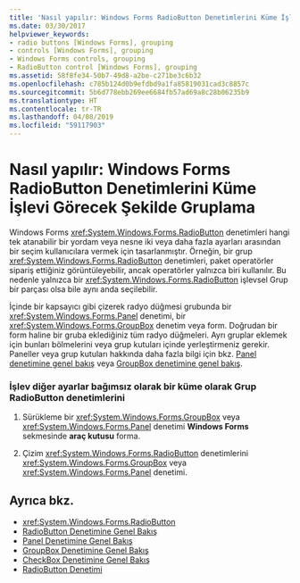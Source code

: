 ```yaml
---
title: 'Nasıl yapılır: Windows Forms RadioButton Denetimlerini Küme İşlevi Görecek Şekilde Gruplama'
ms.date: 03/30/2017
helpviewer_keywords:
- radio buttons [Windows Forms], grouping
- controls [Windows Forms], grouping
- Windows Forms controls, grouping
- RadioButton control [Windows Forms], grouping
ms.assetid: 58f8fe34-50b7-49d8-a2be-c271be3c6b32
ms.openlocfilehash: c785b124d0b9efdbd9a1fa85819031cad3c8857c
ms.sourcegitcommit: 5b6d778ebb269ee6684fb57ad69a8c28b06235b9
ms.translationtype: HT
ms.contentlocale: tr-TR
ms.lasthandoff: 04/08/2019
ms.locfileid: "59117903"
---
```

# <a name="how-to-group-windows-forms-radiobutton-controls-to-function-as-a-set"></a>Nasıl yapılır: Windows Forms RadioButton Denetimlerini Küme İşlevi Görecek Şekilde Gruplama
Windows Forms <xref:System.Windows.Forms.RadioButton> denetimleri hangi tek atanabilir bir yordam veya nesne iki veya daha fazla ayarları arasından bir seçim kullanıcılara vermek için tasarlanmıştır. Örneğin, bir grup <xref:System.Windows.Forms.RadioButton> denetimleri, paket operatörler sipariş ettiğiniz görüntüleyebilir, ancak operatörler yalnızca biri kullanılır. Bu nedenle yalnızca bir <xref:System.Windows.Forms.RadioButton> işlevsel Grup bir parçası olsa bile aynı anda seçilebilir.  
  
 İçinde bir kapsayıcı gibi çizerek radyo düğmesi grubunda bir <xref:System.Windows.Forms.Panel> denetimi, bir <xref:System.Windows.Forms.GroupBox> denetim veya form. Doğrudan bir form haline bir gruba eklediğiniz tüm radyo düğmeleri. Ayrı gruplar eklemek için bunları bölmelerini veya grup kutuları içinde yerleştirmeniz gerekir. Paneller veya grup kutuları hakkında daha fazla bilgi için bkz. [Panel denetimine genel bakış](panel-control-overview-windows-forms.md) veya [GroupBox denetimine genel bakış](groupbox-control-overview-windows-forms.md).  
  
### <a name="to-group-radiobutton-controls-as-a-set-to-function-independently-of-other-sets"></a>İşlev diğer ayarlar bağımsız olarak bir küme olarak Grup RadioButton denetimlerini  
  
1.  Sürükleme bir <xref:System.Windows.Forms.GroupBox> veya <xref:System.Windows.Forms.Panel> denetimi **Windows Forms** sekmesinde **araç kutusu** forma.  
  
2.  Çizim <xref:System.Windows.Forms.RadioButton> denetimlerini <xref:System.Windows.Forms.GroupBox> veya <xref:System.Windows.Forms.Panel> denetimi.  
  
## <a name="see-also"></a>Ayrıca bkz.

- <xref:System.Windows.Forms.RadioButton>
- [RadioButton Denetimine Genel Bakış](radiobutton-control-overview-windows-forms.md)
- [Panel Denetimine Genel Bakış](panel-control-overview-windows-forms.md)
- [GroupBox Denetimine Genel Bakış](groupbox-control-overview-windows-forms.md)
- [CheckBox Denetimine Genel Bakış](checkbox-control-overview-windows-forms.md)
- [RadioButton Denetimi](radiobutton-control-windows-forms.md)
